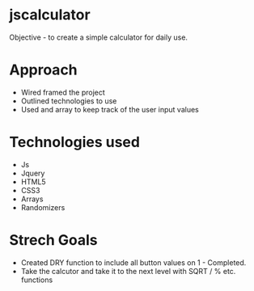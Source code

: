 # jscalculator

Objective - to create a simple calculator for daily use.

# Approach

- Wired framed the project
- Outlined technologies to use
- Used and array to keep track of the user input values


# Technologies used

- Js
- Jquery
- HTML5
- CSS3
- Arrays
- Randomizers

# Strech Goals
- Created DRY function to include all button values on 1 -  Completed.
- Take the calcutor and take it to the next level with SQRT / % etc. functions
